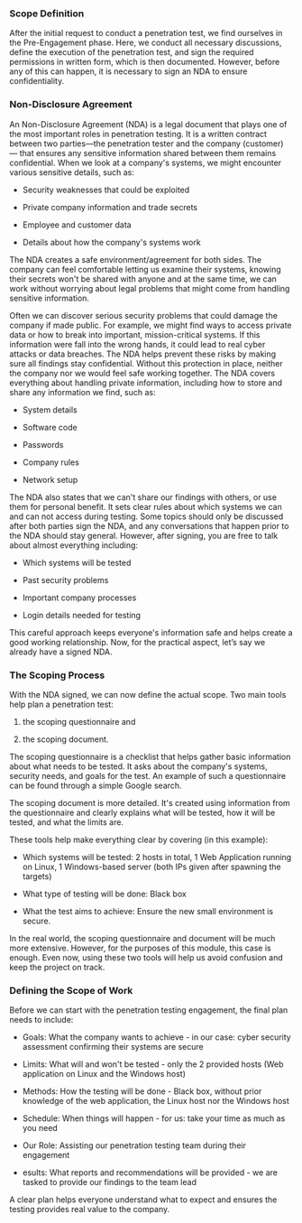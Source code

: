 <h3>Scope Definition</h3>

After the initial request to conduct a penetration test, we find ourselves in the Pre-Engagement phase. Here, we conduct all necessary discussions, define the execution of the penetration test, and sign the required permissions in written form, which is then documented. However, before any of this can happen, it is necessary to sign an NDA to ensure confidentiality.

<h3>Non-Disclosure Agreement</h3>

An Non-Disclosure Agreement (NDA) is a legal document that plays one of the most important roles in penetration testing. It is a written contract between two parties—the penetration tester and the company (customer) — that ensures any sensitive information shared between them remains confidential. When we look at a company's systems, we might encounter various sensitive details, such as:

- Security weaknesses that could be exploited

- Private company information and trade secrets

- Employee and customer data

- Details about how the company's systems work

The NDA creates a safe environment/agreement for both sides. The company can feel comfortable letting us examine their systems, knowing their secrets won't be shared with anyone and at the same time, we can work without worrying about legal problems that might come from handling sensitive information.

Often we can discover serious security problems that could damage the company if made public. For example, we might find ways to access private data or how to break into important, mission-critical systems. If this information were fall into the wrong hands, it could lead to real cyber attacks or data breaches. The NDA helps prevent these risks by making sure all findings stay confidential. Without this protection in place, neither the company nor we would feel safe working together. The NDA covers everything about handling private information, including how to store and share any information we find, such as:

- System details

- Software code

- Passwords

- Company rules

- Network setup

The NDA also states that we can't share our findings with others, or use them for personal benefit. It sets clear rules about which systems we can and can not access during testing. Some topics should only be discussed after both parties sign the NDA, and any conversations that happen prior to the NDA should stay general. However, after signing, you are free to talk about almost everything including:

- Which systems will be tested

- Past security problems

- Important company processes

- Login details needed for testing

This careful approach keeps everyone's information safe and helps create a good working relationship. Now, for the practical aspect, let’s say we already have a signed NDA.

<h3>The Scoping Process</h3>

With the NDA signed, we can now define the actual scope. Two main tools help plan a penetration test:

1. the scoping questionnaire and

2. the scoping document.

The scoping questionnaire is a checklist that helps gather basic information about what needs to be tested. It asks about the company's systems, security needs, and goals for the test. An example of such a questionnaire can be found through a simple Google search.

The scoping document is more detailed. It's created using information from the questionnaire and clearly explains what will be tested, how it will be tested, and what the limits are.

These tools help make everything clear by covering (in this example):

- Which systems will be tested: 2 hosts in total, 1 Web Application running on Linux, 1 Windows-based server (both IPs given after spawning the targets)

- What type of testing will be done: Black box

- What the test aims to achieve: Ensure the new small environment is secure.

In the real world, the scoping questionnaire and document will be much more extensive. However, for the purposes of this module, this case is enough. Even now, using these two tools will help us avoid confusion and keep the project on track.

<h3>Defining the Scope of Work</h3>

Before we can start with the penetration testing engagement, the final plan needs to include:

- Goals: What the company wants to achieve - in our case: cyber security assessment confirming their systems are secure

- Limits: What will and won't be tested - only the 2 provided hosts (Web application on Linux and the Windows host)

- Methods: How the testing will be done - Black box, without prior knowledge of the web application, the Linux host nor the Windows host

- Schedule: When things will happen - for us: take your time as much as you need

- Our Role: Assisting our penetration testing team during their engagement

- esults: What reports and recommendations will be provided - we are tasked to provide our findings to the team lead

A clear plan helps everyone understand what to expect and ensures the testing provides real value to the company.
